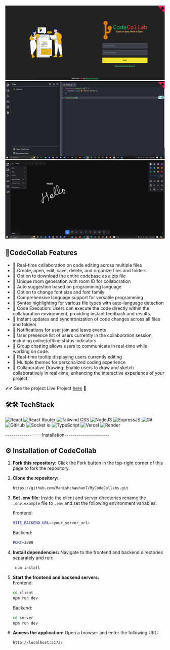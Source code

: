 ![Preview-1](https://github.com/Manishchauhan7/sampleimg/blob/main/pre2.png)
![Preview-2](https://github.com/Manishchauhan7/sampleimg/blob/main/preview2.png)
![Preview-3](https://github.com/Manishchauhan7/sampleimg/blob/main/tdraing.png)


## 📌CodeCollab Features

-   📌 Real-time collaboration on code editing across multiple files
-   📌 Create, open, edit, save, delete, and organize files and folders
-   📌 Option to download the entire codebase as a zip file
-   📌 Unique room generation with room ID for collaboration
-   📌 Auto suggestion based on programming language
-   📌 Option to change font size and font family
-   📌 Comprehensive language support for versatile programming
-   📌 Syntax highlighting for various file types with auto-language detection
-   📌 Code Execution: Users can execute the code directly within the collaboration environment, providing instant feedback and results.
-   📌 Instant updates and synchronization of code changes across all files and folders
-   📌 Notifications for user join and leave events
-   📌 User presence list of users currently in the collaboration session, including online/offline status indicators
-   📌 Group chatting allows users to communicate in real-time while working on code.
-   📌 Real-time tooltip displaying users currently editing
-   📌 Multiple themes for personalized coding experience
-   📌 Collaborative Drawing: Enable users to draw and sketch collaboratively in real-time, enhancing the interactive experience of your project.

✔✔ See the project Live Project [here](https://my-code-collabs.vercel.app/) 📌





  ## 🛠🛠 TechStack

![React](https://img.shields.io/badge/React-20232A?style=for-the-badge&logo=react&logoColor=61DAFB)
![React Router](https://img.shields.io/badge/React_Router-CA4245?style=for-the-badge&logo=react-router&logoColor=white)
![Tailwind CSS](https://img.shields.io/badge/Tailwind_CSS-38B2AC?style=for-the-badge&logo=tailwind-css&logoColor=white)
![NodeJS](https://img.shields.io/badge/Node.js-43853D?style=for-the-badge&logo=node.js&logoColor=white)
![ExpressJS](https://img.shields.io/badge/Express.js-404D59?style=for-the-badge)
![Git](https://img.shields.io/badge/GIT-E44C30?style=for-the-badge&logo=git&logoColor=white)
![GitHub](https://img.shields.io/badge/GitHub-100000?style=for-the-badge&logo=github&logoColor=white)
![Socket io](https://img.shields.io/badge/Socket.io-ffffff?style=for-the-badge)
![TypeScript](https://img.shields.io/badge/TypeScript-007ACC?style=for-the-badge&logo=typescript&logoColor=white)
![Vercel](https://img.shields.io/badge/Vercel-000000?style=for-the-badge&logo=vercel&logoColor=white)
![Render](https://img.shields.io/badge/Render-000000?style=for-the-badge&logo=render&logoColor=white)



------------------Installation----------------------



## ⚙️ Installation of CodeCollab

1. **Fork this repository:** Click the Fork button in the top-right corner of this page to fork the repository.
2. **Clone the repository:**
    ```bash
   https://github.com/Manishchauhan7/MyCodeCollabs.git
    ```
3. **Set .env file:**
   Inside the client and server directories rename the `.env.example` file to `.env` and set the following environment variables:

    Frontend:

    ```bash
    VITE_BACKEND_URL=<your_server_url>
    ```

    Backend:

    ```bash
    PORT=3000
    ```

4. **Install dependencies:**
   Navigate to the frontend and backend directories separately and run:
    ```bash
     npm install
    ```
5. **Start the frontend and backend servers:**  
   Frontend:
    ```bash
    cd client
    npm run dev
    ```
    Backend:
    ```bash
    cd server
    npm run dev
    ```
6. **Access the application:**
   Open a browser and enter the following URL:
    ```bash
    http://localhost:5173/
    ```

